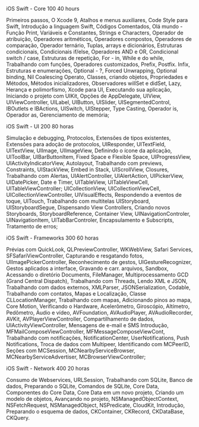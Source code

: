 iOS Swift - Core 100
40 hours

Primeiros passos, O Xcode 9, Atalhos e menus auxiliares, Code Style para Swift, Introdução a linguagem Swift, Códigos Comentados, Olá mundo - Função Print, Variáveis e Constantes, Strings e Characters, Operador de atribuição, Operadores aritméticos, Operadores compostos, Operadores de comparação, Operador ternário, Tuplas, arrays e dicionários, Estruturas condicionais, Condicionais if/else, Operadores AND e OR, Condicional switch / case, Estruturas de repetição, For - in, While e do while, Trabalhando com funções, Operadores customizados, Prefix, Postfix. Infix, Estruturas e enumerações, Optional - ?, Forced Unwrapping, Optional binding, Nil Coalescing Operato, Classes, criando objetos, Propriedades e Métodos, Métodos inicializadores, Observadores willSet e didSet, Lazy, Herança e polimorfismo, Xcode para UI, Executando sua aplicação, Iniciando o projeto com UIKit, Opções de AppDelegate, UIView, UIViewController, UILabel, UIButton, UISlider, UISegmentedControl, IBOutlets e IBActions, UISwitch, UIStepper, Type Casting, Operador is, Operador as, Gerenciamento de memória;

iOS Swift - UI 200
80 horas

Simulação e debugging, Protocolos, Extensões de tipos existentes, Extensões para adoção de protocolos, UIResponder, UITextField, UITextView, UIImage, UIImageView, Definindo o ícone da aplicação, UIToolBar, UIBarButtonItem, Fixed Space e Flexible Space, UIProgressView, UIActivityIndicatorView, Autolayout, Trabalhando com previews, Constraints, UIStackView, Embed in Stack, UIScrollView, Closures, Trabalhando com Alertas, UIAlertController, UIAlertAction, UIPickerView, UIDatePicker, Date e Timer, UITableView, UITableViewCell, UITableViewController; UICollectionView, UICollectionViewCell, UICollectionViewController, UIVisualEffects, Respondendo a eventos de toque, UITouch, Trabalhando com multitelas UIStoryboard, UIStoryboardSegue, Dispensando View Controllers, Criando novos Storyboards, StoryboardReference, Container View, UINavigationControler, UINavigationItem, UITabBarControler, Encapsulamento e Subscripts, Tratamento de erros;

iOS Swift - Frameworks 300
60 horas

Prévias com QuickLook, QLPreviewController, WKWebView, Safari Services, SFSafariViewController, Capturando e resgatando fotos, UIImagePickerController, Reconhecimento de gestos, UIGestureRecognizer, Gestos aplicados a interface, Gravando e carr. arquivos, Sandbox, Acessando o diretório Documents, FileManager, Multiprocessamento GCD (Grand Central Dispatch), Trabalhando com Threads, Lendo XML e JSON, Trabalhando com dados externos, XMLParser, JSONSerialization, Codable, Trabalhando com contatos, Mapas e Localização, Classe CLLocationManager, Trabalhando com mapas, Adicionando pinos ao mapa, Core Motion, Verificando o Hardware, Acelerômetro, Giroscópio, Altímetro, Pedômetro, Áudio e vídeo, AVFoundation, AVAudioPlayer, AVAudioRecorder, AVKit, AVPlayerViewController, Compartilhamento de dados, UIActivityViewController, Mensagens de e-mail e SMS Introdução, MFMailComposeViewController, MFMessageComposeViewCont, Trabalhando com notificações, NotificationCenter, UserNotifications, Push Notifications, Troca de dados com Multipeer, Identificando com MCPeerID, Seções com MCSession, MCNearbyServiceBrowser, MCNearbyServiceAdvertiser, MCBrowserViewController;

iOS Swift - Network 400
20 horas

Consumo de Webservices, URLSession, Trabalhando com SQLite, Banco de dados, Preparando o SQLite, Comandos de SQLite, Core Data, Componentes do Core Data, Core Data em um novo projeto, Criando um modelo de objetos, Avançando no projeto, NSManagedObjectContext, NSFetchRequest, NSManagedObject, NSPredicate, CloudKit, Introdução, Preparando o esquema de dados, CKContainer, CKRecord, CKDataBase, CKQuery.
